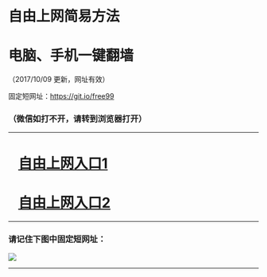 ﻿# 自由上网简易方法

# 电脑、手机一键翻墙

（2017/10/09 更新，网址有效）

固定短网址：https://git.io/free99

### （微信如打不开，请转到浏览器打开）


***





# &nbsp;&nbsp; <a href="http://ft759616543.fwq-tz-1001.info/fwqtz01.html?t=10090016093 " target="_blank">自由上网入口1</a>
# &nbsp;&nbsp; <a href="http://ft2075813664.fwq-tz-1002.info/fwqtz02.html?t=100900125722 " target="_blank">自由上网入口2</a>
***

### 请记住下图中固定短网址：

<img src="https://s3-us-west-2.amazonaws.com/fwq-1001/yjfq-20170905okok.png" /> 


***

